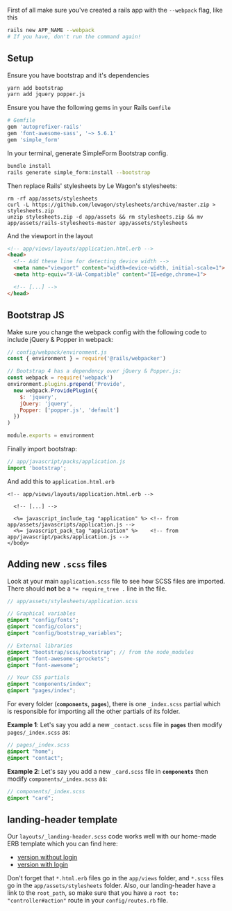 First of all make sure you've created a rails app with the `--webpack` flag, like this

```bash
rails new APP_NAME --webpack
# If you have, don't run the command again!
```

## Setup

Ensure you have bootstrap and it's dependencies

```bash
yarn add bootstrap
yarn add jquery popper.js
```

Ensure you have the following gems in your Rails `Gemfile`

```ruby
# Gemfile
gem 'autoprefixer-rails'
gem 'font-awesome-sass', '~> 5.6.1'
gem 'simple_form'
```

In your terminal, generate SimpleForm Bootstrap config.

```bash
bundle install
rails generate simple_form:install --bootstrap
```

Then replace Rails' stylesheets by Le Wagon's stylesheets:

```
rm -rf app/assets/stylesheets
curl -L https://github.com/lewagon/stylesheets/archive/master.zip > stylesheets.zip
unzip stylesheets.zip -d app/assets && rm stylesheets.zip && mv app/assets/rails-stylesheets-master app/assets/stylesheets
```

And the viewport in the layout

```html
<!-- app/views/layouts/application.html.erb -->
<head>
  <!-- Add these line for detecting device width -->
  <meta name="viewport" content="width=device-width, initial-scale=1">
  <meta http-equiv="X-UA-Compatible" content="IE=edge,chrome=1">

  <!-- [...] -->
</head>
```

## Bootstrap JS

Make sure you change the webpack config with the following code to include jQuery & Popper in webpack:

```js
// config/webpack/environment.js
const { environment } = require('@rails/webpacker')

// Bootstrap 4 has a dependency over jQuery & Popper.js:
const webpack = require('webpack')
environment.plugins.prepend('Provide',
  new webpack.ProvidePlugin({
    $: 'jquery',
    jQuery: 'jquery',
    Popper: ['popper.js', 'default']
  })
)

module.exports = environment
```

Finally import bootstrap:

```js
// app/javascript/packs/application.js
import 'bootstrap';
```
And add this to `application.html.erb`
```erb
<!-- app/views/layouts/application.html.erb -->

  <!-- [...] -->

  <%= javascript_include_tag "application" %> <!-- from app/assets/javascripts/application.js -->
  <%= javascript_pack_tag "application" %>    <!-- from app/javascript/packs/application.js -->
</body>
```
## Adding new `.scss` files

Look at your main `application.scss` file to see how SCSS files are imported. There should **not** be a `*= require_tree .` line in the file.

```scss
// app/assets/stylesheets/application.scss

// Graphical variables
@import "config/fonts";
@import "config/colors";
@import "config/bootstrap_variables";

// External libraries
@import "bootstrap/scss/bootstrap"; // from the node_modules
@import "font-awesome-sprockets";
@import "font-awesome";

// Your CSS partials
@import "components/index";
@import "pages/index";
```

For every folder (**`components`**, **`pages`**), there is one `_index.scss` partial which is responsible for importing all the other partials of its folder.

**Example 1**: Let's say you add a new `_contact.scss` file in **`pages`** then modify `pages/_index.scss` as:

```scss
// pages/_index.scss
@import "home";
@import "contact";
```

**Example 2**: Let's say you add a new `_card.scss` file in **`components`** then modify `components/_index.scss` as:

```scss
// components/_index.scss
@import "card";
```

## landing-header template

Our `layouts/_landing-header.scss` code works well with our home-made ERB template which you can find here:

- [version without login](https://github.com/lewagon/awesome-landing-headers/blob/master/templates/_landing-header_wagon_without_login.html.erb)
- [version with login](https://github.com/lewagon/awesome-landing-headers/blob/master/templates/_landing-header_wagon.html.erb)

Don't forget that `*.html.erb` files go in the `app/views` folder, and `*.scss` files go in the `app/assets/stylesheets` folder. Also, our landing-header have a link to the `root_path`, so make sure that you have a `root to: "controller#action"` route in your `config/routes.rb` file.
